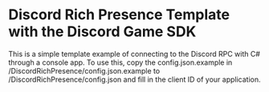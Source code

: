 # Discord Rich Presence Template with the Discord Game SDK

This is a simple template example of connecting to the Discord RPC with C# through a console app. To use this, copy the config.json.example in /DiscordRichPresence/config.json.example to /DiscordRichPresence/config.json and fill in the client ID of your application.
